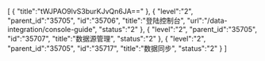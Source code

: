 [
	{
		"title":"tWJPAO9lvS3burKJvQn6JA=="
	},
	{
		"level":"2",
		"parent_id":"35705",
		"id":"35706",
		"title":"登陆控制台",
		"url":"/data-integration/console-guide",
		"status":"2"
	},
	{
		"level":"2",
		"parent_id":"35705",
		"id":"35707",
		"title":"数据源管理",
		"status":"2"
	},
	{
		"level":"2",
		"parent_id":"35705",
		"id":"35717",
		"title":"数据同步",
		"status":"2"
	}
]